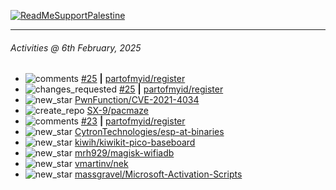 [![ReadMeSupportPalestine](https://github.com/Safouene1/support-palestine-banner/blob/master/banner-support.svg)](https://github.com/Safouene1/support-palestine-banner)

---

<!--RECENT_ACTIVITY:last_update-->
###### Activities @ 6th February, 2025
<!--RECENT_ACTIVITY:last_update_end-->

<!--RECENT_ACTIVITY:start-->
- ![comments](https://cdn.jsdelivr.net/gh/Readme-Workflows/Readme-Icons@main/icons/octicons/Comment.svg) [#25](https://github.com/partofmyid/register/pull/25#discussion_r1938146022) **|** [partofmyid/register](https://github.com/partofmyid/register)<br>
- ![changes_requested](https://cdn.jsdelivr.net/gh/Readme-Workflows/Readme-Icons@main/icons/octicons/RequestedChanges.svg) [#25](https://github.com/partofmyid/register/pull/25#pullrequestreview-2588154876) **|** [partofmyid/register](https://github.com/partofmyid/register)<br>
- ![new_star](https://cdn.jsdelivr.net/gh/Readme-Workflows/Readme-Icons@main/icons/octicons/StarredRepositoryYellow.svg) [PwnFunction/CVE-2021-4034](https://github.com/PwnFunction/CVE-2021-4034)<br>
- ![create_repo](https://cdn.jsdelivr.net/gh/Readme-Workflows/Readme-Icons@main/icons/octicons/Repository.svg) [SX-9/pacmaze](https://github.com/SX-9/pacmaze)<br>
- ![comments](https://cdn.jsdelivr.net/gh/Readme-Workflows/Readme-Icons@main/icons/octicons/Comment.svg) [#23](https://github.com/partofmyid/register/pull/23#issuecomment-2618870629) **|** [partofmyid/register](https://github.com/partofmyid/register)<br>
- ![new_star](https://cdn.jsdelivr.net/gh/Readme-Workflows/Readme-Icons@main/icons/octicons/StarredRepositoryYellow.svg) [CytronTechnologies/esp-at-binaries](https://github.com/CytronTechnologies/esp-at-binaries)<br>
- ![new_star](https://cdn.jsdelivr.net/gh/Readme-Workflows/Readme-Icons@main/icons/octicons/StarredRepositoryYellow.svg) [kiwih/kiwikit-pico-baseboard](https://github.com/kiwih/kiwikit-pico-baseboard)<br>
- ![new_star](https://cdn.jsdelivr.net/gh/Readme-Workflows/Readme-Icons@main/icons/octicons/StarredRepositoryYellow.svg) [mrh929/magisk-wifiadb](https://github.com/mrh929/magisk-wifiadb)<br>
- ![new_star](https://cdn.jsdelivr.net/gh/Readme-Workflows/Readme-Icons@main/icons/octicons/StarredRepositoryYellow.svg) [vmartinv/nek](https://github.com/vmartinv/nek)<br>
- ![new_star](https://cdn.jsdelivr.net/gh/Readme-Workflows/Readme-Icons@main/icons/octicons/StarredRepositoryYellow.svg) [massgravel/Microsoft-Activation-Scripts](https://github.com/massgravel/Microsoft-Activation-Scripts)<br>
<!--RECENT_ACTIVITY:end-->
